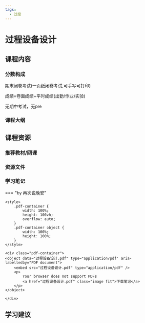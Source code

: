 ```yaml
---
tags:
  - 过控
---
```


# 过程设备设计

## 课程内容

### 分数构成

期末闭卷考试(一页纸闭卷考试,可手写可打印)

成绩=卷面成绩+平时成绩(出勤/作业/实验)

无期中考试，无pre


### 课程大纲





## 课程资源

### 推荐教材/网课

### 资源文件

### 学习笔记

=== "by 再次说晚安"

    <style>
        .pdf-container {
            width: 100%;
            height: 100vh;
            overflow: auto;
        }
        .pdf-container object {
            width: 100%;
            height: 100%;
        }
    </style>

    <div class="pdf-container">
    <object data="过程设备设计.pdf" type="application/pdf" aria-labelledby="PDF document">
        <embed src="过程设备设计.pdf" type="application/pdf" />
        <p>
            Your browser does not support PDFs
            <a href="过程设备设计.pdf" class="image fit">下载笔记</a>
        </p>
    </object>

    </div>

## 学习建议

